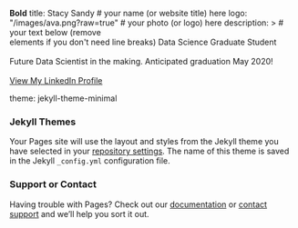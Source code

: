 <!---

## Welcome to GitHub Pages

You can use the [editor on GitHub](https://github.com/stacysandy/stacysandy.github.io/edit/master/README.md) to maintain and preview the content for your website in Markdown files.

Whenever you commit to this repository, GitHub Pages will run [Jekyll](https://jekyllrb.com/) to rebuild the pages in your site, from the content in your Markdown files.

### Markdown

Markdown is a lightweight and easy-to-use syntax for styling your writing. It includes conventions for

```markdown
Syntax highlighted code block

# Header 1
## Header 2
### Header 3

- Bulleted
- List

1. Numbered
2. List

**Bold** and _Italic_ and `Code` text

[Link](url) and ![Image](src)
```

For more details see [GitHub Flavored Markdown](https://guides.github.com/features/mastering-markdown/).

-->

**Bold** title: Stacy Sandy # your name (or website title) here
logo: "/images/ava.png?raw=true" # your photo (or logo) here
description: > # your text below (remove <br> elements if you don't need line breaks)
  Data Science Graduate Student
  <br><br>
  Future Data Scientist in the making.
  Anticipated graduation May 2020!
  <br><br>
  <a href="https://www.linkedin.com/in/stacey-s-2a095125">View My LinkedIn Profile</a> 
  
theme: jekyll-theme-minimal

### Jekyll Themes

Your Pages site will use the layout and styles from the Jekyll theme you have selected in your [repository settings](https://github.com/stacysandy/stacysandy.github.io/settings). The name of this theme is saved in the Jekyll `_config.yml` configuration file.

### Support or Contact

Having trouble with Pages? Check out our [documentation](https://help.github.com/categories/github-pages-basics/) or [contact support](https://github.com/contact) and we’ll help you sort it out.
